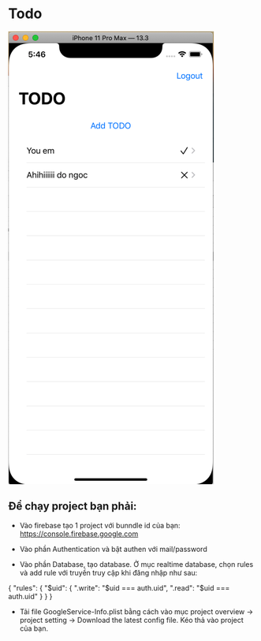 # Todo 

![Background](images/image.png)

## Để chạy project bạn phải:

- Vào firebase tạo 1 project với bunndle id của bạn:
https://console.firebase.google.com

- Vào phần Authentication và bật authen với mail/password

- Vào phần Database, tạo database. Ở mục realtime database, chọn rules và add rule với truyền truy cập khi đăng nhập như sau:

{
  "rules": {
    "$uid": {
      ".write": "$uid === auth.uid",
      ".read": "$uid === auth.uid"
   }
 }
}


- Tải file GoogleService-Info.plist bằng cách vào mục project overview -> project setting -> Download the latest config file. 
Kéo thả vào project của bạn. 

